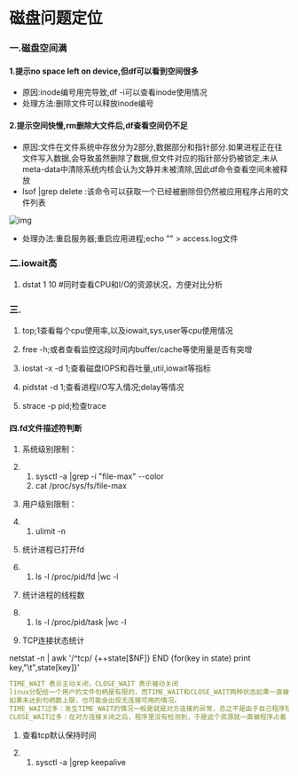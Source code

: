 # 磁盘问题定位

### 一.磁盘空间满

#### 1.提示no space left on device,但df可以看到空间很多

- 原因:inode编号用完导致,df -i可以查看inode使用情况
- 处理方法:删除文件可以释放inode编号

#### 2.提示空间快慢,rm删除大文件后,df查看空间仍不足

- 原因:文件在文件系统中存放分为2部分,数据部分和指针部分.如果进程正在往文件写入数据,会导致虽然删除了数据,但文件对应的指针部分扔被锁定,未从meta-data中清除系统内核会认为文静并未被清除,因此df命令查看空间未被释放
- lsof |grep delete  :该命令可以获取一个已经被删除但仍然被应用程序占用的文件列表

![img](https://cdn.nlark.com/yuque/0/2021/jpeg/21484941/1625543281602-9db3f473-77ef-4145-a406-9fafd601fc9b.jpeg)

- 处理办法:重启服务器;重启应用进程;echo "" > access.log文件

### 二.iowait高

1. dstat 1 10  #同时查看CPU和I/O的资源状况，方便对比分析

### 三.

1. top;1查看每个cpu使用率,以及iowait,sys,user等cpu使用情况
2. free -h;或者查看监控这段时间内buffer/cache等使用量是否有突增

1. iostat -x -d 1;查看磁盘IOPS和吞吐量,util,iowait等指标
2. pidstat -d 1;查看进程I/O写入情况;delay等情况

1. strace -p pid;检查trace





#### 四.fd文件描述符判断

1. 系统级别限制：

1. 1. sysctl -a |grep -i "file-max" --color
   2. cat /proc/sys/fs/file-max

1. 用户级别限制：

1. 1. ulimit -n

1. 统计进程已打开fd

1. 1. ls -l /proc/pid/fd |wc -l

1. 统计进程的线程数

1. 1. ls -l /proc/pid/task |wc -l

1. TCP连接状态统计

netstat -n | awk '/^tcp/ {++state[$NF]} END {for(key in state) print key,"\t",state[key]}'

```yaml
TIME_WAIT 表示主动关闭，CLOSE_WAIT 表示被动关闭
linux分配给一个用户的文件句柄是有限的，而TIME_WAIT和CLOSE_WAIT两种状态如果一直被保持，那么意味着对应数目的通道就一直被占着，一旦达到句柄数上限，新的请求就无法被处理了，接着就是大量Too Many Open Files异常；
如果未达到句柄数上限，也可能会出现无连接可用的情况。
TIME_WAIT过多：发生TIME_WAIT的情况一般是就是对方连接的异常，总之不是由于自己程序错误导致的。
CLOSE_WAIT过多：在对方连接关闭之后，程序里没有检测到，于是这个资源就一直被程序占着；一般是代码问题
```

1. 查看tcp默认保持时间

1. 1. sysctl -a |grep keepalive
